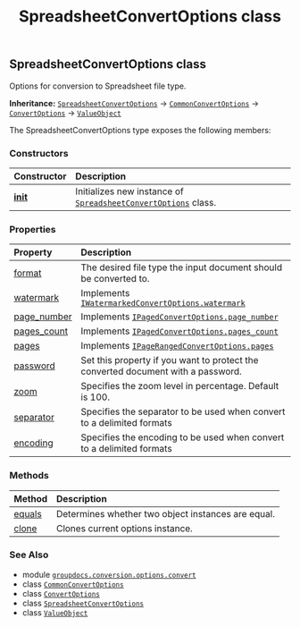 ﻿---
title: SpreadsheetConvertOptions class
second_title: GroupDocs.Conversion for Python via .NET API References
description: 
type: docs
weight: 480
url: /python-net/groupdocs.conversion.options.convert/spreadsheetconvertoptions/
is_root: false
---

## SpreadsheetConvertOptions class

Options for conversion to Spreadsheet file type.



**Inheritance:** [`SpreadsheetConvertOptions`](/conversion/python-net/groupdocs.conversion.options.convert/spreadsheetconvertoptions) → 
[`CommonConvertOptions`](/conversion/python-net/groupdocs.conversion.options.convert/commonconvertoptions) → 
[`ConvertOptions`](/conversion/python-net/groupdocs.conversion.options.convert/convertoptions) → 
[`ValueObject`](/conversion/python-net/groupdocs.conversion.contracts/valueobject)



The SpreadsheetConvertOptions type exposes the following members:

### Constructors
| Constructor | Description |
| :- | :- |
| [__init__](/conversion/python-net/groupdocs.conversion.options.convert/spreadsheetconvertoptions/__init__/#) | Initializes new instance of [`SpreadsheetConvertOptions`](/conversion/python-net/groupdocs.conversion.options.convert/spreadsheetconvertoptions) class. |


### Properties
| Property | Description |
| :- | :- |
| [format](/conversion/python-net/groupdocs.conversion.options.convert/spreadsheetconvertoptions/format) | The desired file type the input document should be converted to. |
| [watermark](/conversion/python-net/groupdocs.conversion.options.convert/spreadsheetconvertoptions/watermark) | Implements [`IWatermarkedConvertOptions.watermark`](/conversion/python-net/groupdocs.conversion.options.convert/iwatermarkedconvertoptions#watermark) |
| [page_number](/conversion/python-net/groupdocs.conversion.options.convert/spreadsheetconvertoptions/page_number) | Implements [`IPagedConvertOptions.page_number`](/conversion/python-net/groupdocs.conversion.options.convert/ipagedconvertoptions#page_number) |
| [pages_count](/conversion/python-net/groupdocs.conversion.options.convert/spreadsheetconvertoptions/pages_count) | Implements [`IPagedConvertOptions.pages_count`](/conversion/python-net/groupdocs.conversion.options.convert/ipagedconvertoptions#pages_count) |
| [pages](/conversion/python-net/groupdocs.conversion.options.convert/spreadsheetconvertoptions/pages) | Implements [`IPageRangedConvertOptions.pages`](/conversion/python-net/groupdocs.conversion.options.convert/ipagerangedconvertoptions#pages) |
| [password](/conversion/python-net/groupdocs.conversion.options.convert/spreadsheetconvertoptions/password) | Set this property if you want to protect the converted document with a password. |
| [zoom](/conversion/python-net/groupdocs.conversion.options.convert/spreadsheetconvertoptions/zoom) | Specifies the zoom level in percentage. Default is 100. |
| [separator](/conversion/python-net/groupdocs.conversion.options.convert/spreadsheetconvertoptions/separator) | Specifies the separator to be used when convert to a delimited formats |
| [encoding](/conversion/python-net/groupdocs.conversion.options.convert/spreadsheetconvertoptions/encoding) | Specifies the encoding to be used when convert to a delimited formats |


### Methods
| Method | Description |
| :- | :- |
| [equals](/conversion/python-net/groupdocs.conversion.options.convert/spreadsheetconvertoptions/equals/#groupdocs.conversion.contracts.ValueObject) | Determines whether two object instances are equal. |
| [clone](/conversion/python-net/groupdocs.conversion.options.convert/spreadsheetconvertoptions/clone/#) | Clones current options instance. |



### See Also
* module [`groupdocs.conversion.options.convert`](..)
* class [`CommonConvertOptions`](/conversion/python-net/groupdocs.conversion.options.convert/commonconvertoptions)
* class [`ConvertOptions`](/conversion/python-net/groupdocs.conversion.options.convert/convertoptions)
* class [`SpreadsheetConvertOptions`](/conversion/python-net/groupdocs.conversion.options.convert/spreadsheetconvertoptions)
* class [`ValueObject`](/conversion/python-net/groupdocs.conversion.contracts/valueobject)
